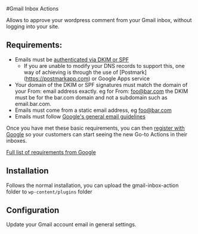 #Gmail Inbox Actions

Allows to approve your wordpress comment from your Gmail inbox, without logging into your site.
## Requirements:

- Emails must be [authenticated via DKIM or SPF](https://support.google.com/mail/answer/180707?hl=en)
	- If you are unable to modify your DNS records to support this, one way of achieving is through the use of [Postmark] (https://postmarkapp.com) or Google Apps service
- Your domain of the DKIM or SPF signatures must match the domain of your From: email address exactly. eg for From: foo@bar.com the DKIM must be for the bar.com domain and not a subdomain such as email.bar.com.
- Emails must come from a static email address, eg foo@bar.com
- Emails must follow [Google's general email guidelines](https://support.google.com/mail/answer/81126?hl=en)


Once you have met these basic requirements, you can then [register with Google](https://developers.google.com/gmail/actions/registering-with-google) so your customers can start seeing the new Go-to Actions in their inboxes.


[Full list of requirements from Google](https://developers.google.com/gmail/actions/registering-with-google)


## Installation
Follows the normal installation, you can upload the gmail-inbox-action folder to `wp-content/plugins` folder

## Configuration

Update your Gmail account email in general settings.